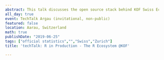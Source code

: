 ```yaml
---
abstract: This talk discusses the open source stack behind KOF Swiss Economic Institute's production of time series, highly respected indicators and timely publications.
all_day: true
event: TechTalk Argau (invitational, non-public)
featured: false
location: Aarau, Switzerland
math: true
publishDate: "2019-06-25"
tags: ["official statistics","","Swiss","Zurich"]
title: 'techTalk: R in Production - The R Ecosystem @KOF'

---
```


<!-- {{% alert note %}}
Click on the **Slides** button above to view the built-in slides feature.
{{% /alert %}} -->

